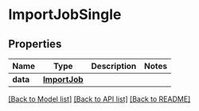# ImportJobSingle

## Properties
Name | Type | Description | Notes
------------ | ------------- | ------------- | -------------
**data** | [**ImportJob**](ImportJob.md) |  | 

[[Back to Model list]](../README.md#documentation-for-models) [[Back to API list]](../README.md#documentation-for-api-endpoints) [[Back to README]](../README.md)


